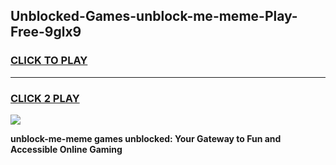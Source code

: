 
## Unblocked-Games-unblock-me-meme-Play-Free-9glx9
<h3>
<a href="https://premium76.site?title=unblock-me-meme&ref=19M">CLICK TO PLAY</a></h3>
<hr>

<h3>
<a href="https://premium76.site?title=unblock-me-meme&ref=19M">CLICK 2 PLAY</a>
  
</h3>

<a href="https://premium76.site?title=unblock-me-meme&ref=19M"><img src="https://clearcache.store/games.png"></a>


**unblock-me-meme games unblocked: Your Gateway to Fun and Accessible Online Gaming**
